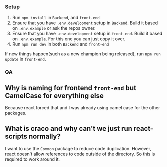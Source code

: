 ### Setup
1. Run `npm install` in `Backend`, and `front-end`
2. Ensure that you have `.env.development` setup in `Backend`. Build it based on `.env.example` or ask the repos owner.
3. Ensure that you have `.env.development` setup in `front-end`. Build it based on `.env.example`. For this one you can just copy it over.
4. Run `npm run dev` in both `Backend` and `front-end`

If new things happen(such as a new champion being released), run `npm run update` in `front-end`.

### QA
## Why is naming for frontend `front-end` but CamelCase for everything else
Because react forced that and I was already using camel case for the other packages.

## What is craco and why can't we just run react-scripts normally?
I want to use the `Common` package to reduce code duplication. However, react doesn't allow references to code outside of the directory. So this is required to work around it.
